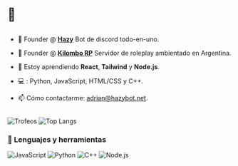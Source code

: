 # 👋

## 
- 🔭 Founder @ [**Hazy**](https://hazybot.net) Bot de discord todo-en-uno.
- 🔭 Founder @ [**Kilombo RP**](https://kilomborp.net) Servidor de roleplay ambientado en Argentina.

- 🌱 Estoy aprendiendo **React**, **Tailwind** y **Node.js**.
- 💻 : Python, JavaScript, HTML/CSS y C++.
- 📫 Cómo contactarme: [adrian@hazybot.net](mailto:adrian@hazybot.net).

## 
![Trofeos](https://github-profile-trophy.vercel.app/?username=4drixn&theme=onedark)
![Top Langs](https://github-readme-stats.vercel.app/api/top-langs/?username=4drixn&layout=compact&theme=onedark)

### 🚀 Lenguajes y herramientas
![JavaScript](https://img.shields.io/badge/-JavaScript-F7DF1E?style=flat-square&logo=javascript&logoColor=black)
![Python](https://img.shields.io/badge/-Python-3776AB?style=flat-square&logo=python&logoColor=white)
![C++](https://img.shields.io/badge/-C++-00599C?style=flat-square&logo=c%2B%2B&logoColor=white)
![Node.js](https://img.shields.io/badge/-Node.js-339933?style=flat-square&logo=node.js&logoColor=white)





